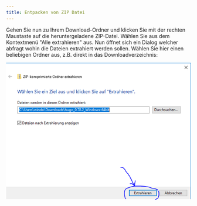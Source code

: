 ```yaml
---
title: Entpacken von ZIP Datei
---
```


Gehen Sie nun zu Ihrem Download-Ordner und klicken Sie mit der rechten Maustaste auf die heruntergeladene ZIP-Datei.
Wählen Sie aus dem Kontextmenü "Alle extrahieren" aus.
Nun öffnet sich ein Dialog welcher abfragt wohin die Dateien extrahiert werden sollen.
Wählen Sie hier einen beliebigen Ordner aus, z.B. direkt in das Downloadverzeichnis:

![Extrahieren von Hugo](./img/hugo-unzip.png)
